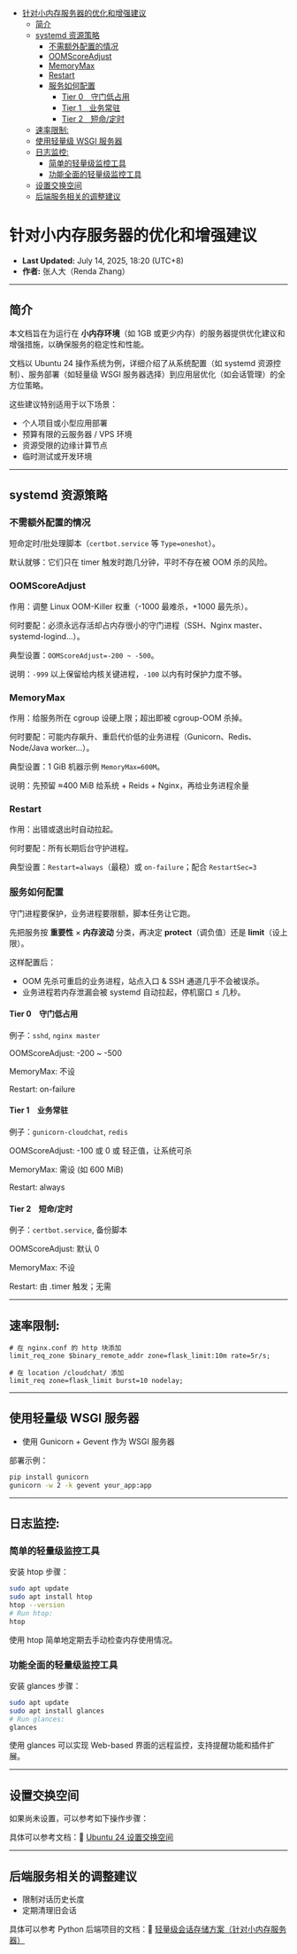 <!-- START doctoc generated TOC please keep comment here to allow auto update -->
<!-- DON'T EDIT THIS SECTION, INSTEAD RE-RUN doctoc TO UPDATE -->

- [针对小内存服务器的优化和增强建议](#%E9%92%88%E5%AF%B9%E5%B0%8F%E5%86%85%E5%AD%98%E6%9C%8D%E5%8A%A1%E5%99%A8%E7%9A%84%E4%BC%98%E5%8C%96%E5%92%8C%E5%A2%9E%E5%BC%BA%E5%BB%BA%E8%AE%AE)
  - [简介](#%E7%AE%80%E4%BB%8B)
  - [systemd 资源策略](#systemd-%E8%B5%84%E6%BA%90%E7%AD%96%E7%95%A5)
    - [不需额外配置的情况](#%E4%B8%8D%E9%9C%80%E9%A2%9D%E5%A4%96%E9%85%8D%E7%BD%AE%E7%9A%84%E6%83%85%E5%86%B5)
    - [OOMScoreAdjust](#oomscoreadjust)
    - [MemoryMax](#memorymax)
    - [Restart](#restart)
    - [服务如何配置](#%E6%9C%8D%E5%8A%A1%E5%A6%82%E4%BD%95%E9%85%8D%E7%BD%AE)
      - [Tier 0 守门低占用](#tier-0%E2%80%83%E5%AE%88%E9%97%A8%E4%BD%8E%E5%8D%A0%E7%94%A8)
      - [Tier 1 业务常驻](#tier-1%E2%80%83%E4%B8%9A%E5%8A%A1%E5%B8%B8%E9%A9%BB)
      - [Tier 2 短命/定时](#tier-2%E2%80%83%E7%9F%AD%E5%91%BD%E5%AE%9A%E6%97%B6)
  - [速率限制:](#%E9%80%9F%E7%8E%87%E9%99%90%E5%88%B6)
  - [使用轻量级 WSGI 服务器](#%E4%BD%BF%E7%94%A8%E8%BD%BB%E9%87%8F%E7%BA%A7-wsgi-%E6%9C%8D%E5%8A%A1%E5%99%A8)
  - [日志监控:](#%E6%97%A5%E5%BF%97%E7%9B%91%E6%8E%A7)
    - [简单的轻量级监控工具](#%E7%AE%80%E5%8D%95%E7%9A%84%E8%BD%BB%E9%87%8F%E7%BA%A7%E7%9B%91%E6%8E%A7%E5%B7%A5%E5%85%B7)
    - [功能全面的轻量级监控工具](#%E5%8A%9F%E8%83%BD%E5%85%A8%E9%9D%A2%E7%9A%84%E8%BD%BB%E9%87%8F%E7%BA%A7%E7%9B%91%E6%8E%A7%E5%B7%A5%E5%85%B7)
  - [设置交换空间](#%E8%AE%BE%E7%BD%AE%E4%BA%A4%E6%8D%A2%E7%A9%BA%E9%97%B4)
  - [后端服务相关的调整建议](#%E5%90%8E%E7%AB%AF%E6%9C%8D%E5%8A%A1%E7%9B%B8%E5%85%B3%E7%9A%84%E8%B0%83%E6%95%B4%E5%BB%BA%E8%AE%AE)

<!-- END doctoc generated TOC please keep comment here to allow auto update -->

# 针对小内存服务器的优化和增强建议

* **Last Updated:** July 14, 2025, 18:20 (UTC+8)
* **作者:** 张人大（Renda Zhang）

---

## 简介

本文档旨在为运行在 **小内存环境**（如 1GB 或更少内存）的服务器提供优化建议和增强措施，以确保服务的稳定性和性能。

文档以 Ubuntu 24 操作系统为例，详细介绍了从系统配置（如 systemd 资源控制）、服务部署（如轻量级 WSGI 服务器选择）到应用层优化（如会话管理）的全方位策略。

这些建议特别适用于以下场景：

- 个人项目或小型应用部署
- 预算有限的云服务器 / VPS 环境
- 资源受限的边缘计算节点
- 临时测试或开发环境

---

## systemd 资源策略

### 不需额外配置的情况

短命定时/批处理脚本（`certbot.service` 等 `Type=oneshot`）。

默认就够：它们只在 timer 触发时跑几分钟，平时不存在被 OOM 杀的风险。

### OOMScoreAdjust

作用：调整 Linux OOM-Killer 权重（-1000 最难杀，+1000 最先杀）。

何时要配：必须永远存活却占内存很小的守门进程（SSH、Nginx master、systemd-logind…）。

典型设置：`OOMScoreAdjust=-200 ~ -500`。

说明：`-999` 以上保留给内核关键进程，`-100` 以内有时保护力度不够。

### MemoryMax

作用：给服务所在 cgroup 设硬上限；超出即被 cgroup-OOM 杀掉。

何时要配：可能内存飙升、重启代价低的业务进程（Gunicorn、Redis、Node/Java worker…）。

典型设置：1 GiB 机器示例 `MemoryMax=600M`。

说明：先预留 ≈400 MiB 给系统 + Reids + Nginx，再给业务进程余量

### Restart

作用：出错或退出时自动拉起。

何时要配：所有长期后台守护进程。

典型设置：`Restart=always`（最稳）或 `on-failure`；配合 `RestartSec=3`

### 服务如何配置

守门进程要保护，业务进程要限额，脚本任务让它跑。

先把服务按 **重要性** × **内存波动** 分类，再决定 **protect**（调负值）还是 **limit**（设上限）。

这样配置后：
* OOM 先杀可重启的业务进程，站点入口 & SSH 通道几乎不会被误杀。
* 业务进程若内存泄漏会被 systemd 自动拉起，停机窗口 ≤ 几秒。

#### Tier 0 守门低占用

例子：`sshd`, `nginx master`

OOMScoreAdjust: -200 ~ -500

MemoryMax: 不设

Restart: on-failure

#### Tier 1 业务常驻

例子：`gunicorn-cloudchat`, `redis`

OOMScoreAdjust: -100 或 0 或 轻正值，让系统可杀

MemoryMax: 需设 (如 600 MiB)

Restart: always

#### Tier 2 短命/定时

例子：`certbot.service`, 备份脚本

OOMScoreAdjust: 默认 0

MemoryMax: 不设

Restart: 由 .timer 触发；无需

---

## 速率限制:

```nginx
# 在 nginx.conf 的 http 块添加
limit_req_zone $binary_remote_addr zone=flask_limit:10m rate=5r/s;

# 在 location /cloudchat/ 添加
limit_req zone=flask_limit burst=10 nodelay;
```

---

## 使用轻量级 WSGI 服务器

- 使用 Gunicorn + Gevent 作为 WSGI 服务器

部署示例：
```bash
pip install gunicorn
gunicorn -w 2 -k gevent your_app:app
```

---

## 日志监控:

### 简单的轻量级监控工具

安装 htop 步骤：

```bash
sudo apt update
sudo apt install htop
htop --version
# Run htop:
htop
```

使用 htop 简单地定期去手动检查内存使用情况。

### 功能全面的轻量级监控工具

安装 glances 步骤：

```bash
sudo apt update
sudo apt install glances
# Run glances:
glances
```

使用 glances 可以实现 Web-based 界面的远程监控，支持提醒功能和插件扩展。

---

## 设置交换空间

如果尚未设置，可以参考如下操作步骤：

具体可以参考文档：📄 [Ubuntu 24 设置交换空间](https://github.com/RendaZhang/nginx-conf/blob/master/docs/MIGRATION_GUIDE.md#ubuntu-24-%E8%AE%BE%E7%BD%AE%E4%BA%A4%E6%8D%A2%E7%A9%BA%E9%97%B4)

---

## 后端服务相关的调整建议

- 限制对话历史长度
- 定期清理旧会话

具体可以参考 Python 后端项目的文档：📄 [轻量级会话存储方案（针对小内存服务器）](https://github.com/RendaZhang/python-cloud-chat/blob/master/docs/LIGHTWEIGHT_BACKEND_DEVELOPMENT.md#%E8%BD%BB%E9%87%8F%E7%BA%A7%E4%BC%9A%E8%AF%9D%E5%AD%98%E5%82%A8%E6%96%B9%E6%A1%88%E9%92%88%E5%AF%B9%E5%B0%8F%E5%86%85%E5%AD%98%E6%9C%8D%E5%8A%A1%E5%99%A8)
